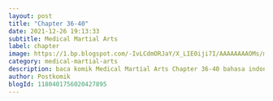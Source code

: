 ```yaml
---
layout: post 
title: "Chapter 36-40"
date: 2021-12-26 19:13:33
subtitle: Medical Martial Arts
label: chapter
image: https://1.bp.blogspot.com/-IvLCdmORJaY/X_LIE0iji7I/AAAAAAAAOMs/my-ksfNuVoMy9gdwIt18iT8_Bjpc32ldwCLcBGAsYHQ/s72-c/cover-Medical-Martial-Arts.jpg
category: medical-martial-arts
description: baca komik Medical Martial Arts Chapter 36-40 bahasa indonesia 
author: Postkomik
blogId: 1180401756020427895
---
```

